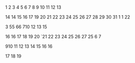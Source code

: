 1
2
3
4
5
6
7
8
9
10
11
12
13

14
14
15
16
17
19
20
21
22
23
24
25
26
27
28
29
30
31
1
1
22

3
55
66
710
12
13
15

16
16
17
18
19
20
`21
22
23
24
25
26
27
25
6
7

910
11
12
13
14
15
16
16

17
18
19








